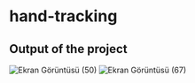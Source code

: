 # hand-tracking
## Output of the project
![Ekran Görüntüsü (50)](https://user-images.githubusercontent.com/73113934/210140864-9856e796-5dd3-4321-ba30-05c93100ff05.png)
![Ekran Görüntüsü (67)](https://user-images.githubusercontent.com/73113934/210140892-f4ca8dfe-d386-45e4-8235-62282f3b8226.png)
